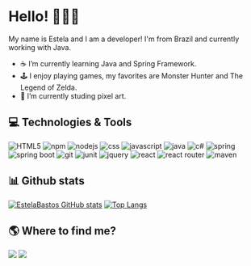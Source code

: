 # Hello! 👩🏻‍💻
My name is Estela and I am a developer! I'm from Brazil and currently working with Java.
- ☕ I’m currently learning  Java and Spring Framework.
- 🕹️ I enjoy playing games, my favorites are Monster Hunter and The Legend of Zelda.
- 👾 I’m currently studing pixel art.

## 💻 Technologies & Tools
![HTML5](https://img.shields.io/badge/HTML5-E34F26?style=for-the-badge&logo=html5&logoColor=white) ![npm](https://img.shields.io/badge/npm-CB3837?style=for-the-badge&logo=npm&logoColor=white) ![nodejs](https://img.shields.io/badge/Node.js-339933?style=for-the-badge&logo=nodedotjs&logoColor=white) ![css](https://img.shields.io/badge/CSS3-1572B6?style=for-the-badge&logo=css3&logoColor=white) ![javascript](https://img.shields.io/badge/JavaScript-323330?style=for-the-badge&logo=javascript&logoColor=F7DF1E) ![java](https://img.shields.io/badge/Java-ED8B00?style=for-the-badge&logo=java&logoColor=white) ![c#](https://img.shields.io/badge/C%23-239120?style=for-the-badge&logo=c-sharp&logoColor=white) ![spring](https://img.shields.io/badge/Spring-6DB33F?style=for-the-badge&logo=spring&logoColor=white) ![spring boot](https://img.shields.io/badge/Spring_Boot-F2F4F9?style=for-the-badge&logo=spring-boot) ![git](https://img.shields.io/badge/Git-F05032?style=for-the-badge&logo=git&logoColor=white) ![junit](https://img.shields.io/badge/Junit5-25A162?style=for-the-badge&logo=junit5&logoColor=white) ![jquery](https://img.shields.io/badge/jQuery-0769AD?style=for-the-badge&logo=jquery&logoColor=white) ![react](https://img.shields.io/badge/React-20232A?style=for-the-badge&logo=react&logoColor=61DAFB) ![react router](https://img.shields.io/badge/React_Router-CA4245?style=for-the-badge&logo=react-router&logoColor=white) ![maven](https://img.shields.io/badge/apache_maven-C71A36?style=for-the-badge&logo=apachemaven&logoColor=white)

## 📊 Github stats
[![EstelaBastos GitHub stats](https://github-readme-stats.vercel.app/api?username=EstelaBastos&include_all_commits=true&theme=dracula&show_icons=true&hide=contribs)](https://github.com/EstelaBastos)
[![Top Langs](https://github-readme-stats.vercel.app/api/top-langs/?username=EstelaBastos&layout=compact&theme=dracula&show_icons=true)](https://github.com/EstelaBastos)

## 🌎 Where to find me?
<div>
<a href="https://www.linkedin.com/in/estela-bastosi" target="_blank"><img src="https://img.shields.io/badge/-LinkedIn-%230077B5?style=for-the-badge&logo=linkedin&logoColor=white" target="_blank"></a>
<a href="https://instagram.com/_eomb" target="_blank"><img src="https://img.shields.io/badge/-Instagram-%23E4405F?style=for-the-badge&logo=instagram&logoColor=white" target="_blank"></a>
</div>
